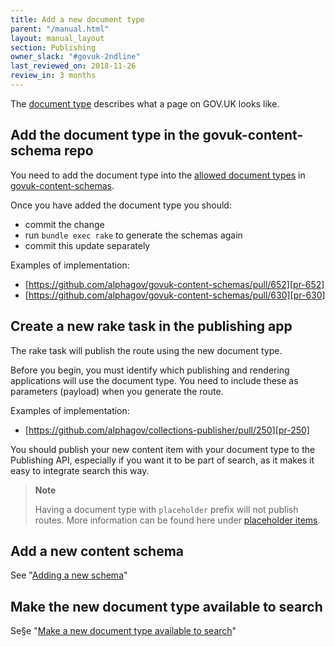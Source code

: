 ```yaml
---
title: Add a new document type
parent: "/manual.html"
layout: manual_layout
section: Publishing
owner_slack: "#govuk-2ndline"
last_reviewed_on: 2018-11-26
review_in: 3 months
---
```


The [document type] describes what a page on GOV.UK looks like.

## Add the document type in the govuk-content-schema repo

You need to add the document type into the
[allowed document types][allowed-document-types] in
[govuk-content-schemas][govuk-content-schemas].

Once you have added the document type you should:

- commit the change
- run `bundle exec rake` to generate the schemas again
- commit this update separately

Examples of implementation:

- [https://github.com/alphagov/govuk-content-schemas/pull/652][pr-652]
- [https://github.com/alphagov/govuk-content-schemas/pull/630][pr-630]

## Create a new rake task in the publishing app

The rake task will publish the route using the new document type.

Before you begin, you must identify which publishing and rendering applications
will use the document type. You need to include these as parameters (payload)
when you generate the route.

Examples of implementation:

- [https://github.com/alphagov/collections-publisher/pull/250][pr-250]

You should publish your new content item with your document type to the
Publishing API, especially if you want it to be part of search, as it makes it
easy to integrate search this way.

> **Note**
>
> Having a document type with `placeholder` prefix will not publish routes. More
> information can be found here under [placeholder items][placeholder-items].

## Add a new content schema

See "[Adding a new schema][adding-a-new-schema]"

## Make the new document type available to search

Se§e "[Make a new document type available to search][new-doc-type-search]"

[document type]: https://docs.publishing.service.gov.uk/document-types.html
[allowed-document-types]: https://github.com/alphagov/govuk-content-schemas/blob/master/lib/govuk_content_schemas/allowed_document_types.yml
[govuk-content-schemas]: https://github.com/alphagov/govuk-content-schemas
[pr-652]: https://github.com/alphagov/govuk-content-schemas/pull/652
[pr-630]: https://github.com/alphagov/govuk-content-schemas/pull/630
[pr-250]: https://github.com/alphagov/collections-publisher/pull/250
[placeholder-items]: https://github.com/alphagov/content-store/blob/f5bf2ae1d86b6a38d52d22074c0d13acf2a0413c/doc/route_registration.md#placeholder-items
[adding-a-new-schema]: https://github.com/alphagov/govuk-content-schemas/blob/master/docs/adding-a-new-schema.md
[new-doc-type-search]: /manual/make-a-new-document-type-available-to-search.html
